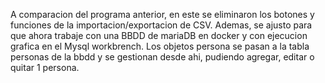 A comparacion del programa anterior, en este se eliminaron los botones y funciones de la importacion/exportacion de CSV. Ademas, se ajusto para que ahora trabaje con una BBDD de mariaDB en docker y con ejecucion grafica en el Mysql workbrench. Los objetos persona se pasan a la tabla personas de la bbdd y se gestionan desde ahi, pudiendo agregar, editar o quitar 1 persona.
